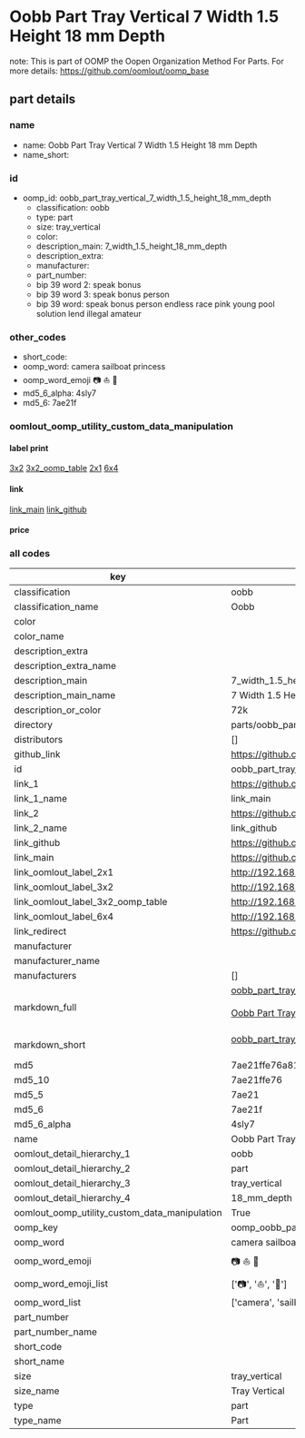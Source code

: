 # Oobb Part Tray Vertical 7 Width 1.5 Height 18 mm Depth  

note: This is part of OOMP the Oopen Organization Method For Parts. For more details: https://github.com/oomlout/oomp_base

##  part details
  







### name
* name: Oobb Part Tray Vertical 7 Width 1.5 Height 18 mm Depth
* name_short: 
### id
* oomp_id: oobb_part_tray_vertical_7_width_1.5_height_18_mm_depth
  * classification: oobb
  * type: part
  * size: tray_vertical
  * color: 
  * description_main: 7_width_1.5_height_18_mm_depth
  * description_extra: 
  * manufacturer: 
  * part_number: 
  * bip 39 word 2: speak bonus
  * bip 39 word 3: speak bonus person
  * bip 39 word: speak bonus person endless race pink young pool solution lend illegal amateur

### other_codes
* short_code: 
* oomp_word: camera sailboat princess
* oomp_word_emoji :camera: :sailboat: :princess:
* md5_6_alpha: 4sly7
* md5_6: 7ae21f






### oomlout_oomp_utility_custom_data_manipulation
#### label print
[3x2](http://192.168.1.245:1112/?label=oomp%204sly7)
[3x2_oomp_table](http://192.168.1.108:1112/?label=oomp%204sly7)
[2x1](http://192.168.1.242:1112/?label=oomp%204sly7)
[6x4](http://192.168.1.55:1112/?label=oomp%204sly7)    

#### link

[link_main](https://github.com/oomlout/oomlout_oomp_version_1_messy/tree/main/parts/oobb_part_tray_vertical_7_width_1.5_height_18_mm_depth) [link_github](https://github.com/oomlout/oomlout_oomp_version_1_messy/tree/main/parts/oobb_part_tray_vertical_7_width_1.5_height_18_mm_depth)                             

#### price







### all codes 
| key | value |  
| --- | --- |  
| classification | oobb |  
| classification_name | Oobb |  
| color |  |  
| color_name |  |  
| description_extra |  |  
| description_extra_name |  |  
| description_main | 7_width_1.5_height_18_mm_depth |  
| description_main_name | 7 Width 1.5 Height 18 mm Depth |  
| description_or_color | 72k |  
| directory | parts/oobb_part_tray_vertical_7_width_1.5_height_18_mm_depth |  
| distributors | [] |  
| github_link | https://github.com/oomlout/oomlout_oomp_part_src/tree/main/parts/oobb_part_tray_vertical_7_width_1.5_height_18_mm_depth |  
| id | oobb_part_tray_vertical_7_width_1.5_height_18_mm_depth |  
| link_1 | https://github.com/oomlout/oomlout_oomp_version_1_messy/tree/main/parts/oobb_part_tray_vertical_7_width_1.5_height_18_mm_depth |  
| link_1_name | link_main |  
| link_2 | https://github.com/oomlout/oomlout_oomp_version_1_messy/tree/main/parts/oobb_part_tray_vertical_7_width_1.5_height_18_mm_depth |  
| link_2_name | link_github |  
| link_github | https://github.com/oomlout/oomlout_oomp_version_1_messy/tree/main/parts/oobb_part_tray_vertical_7_width_1.5_height_18_mm_depth |  
| link_main | https://github.com/oomlout/oomlout_oomp_version_1_messy/tree/main/parts/oobb_part_tray_vertical_7_width_1.5_height_18_mm_depth |  
| link_oomlout_label_2x1 | http://192.168.1.242:1112/?label=oomp%204sly7 |  
| link_oomlout_label_3x2 | http://192.168.1.245:1112/?label=oomp%204sly7 |  
| link_oomlout_label_3x2_oomp_table | http://192.168.1.108:1112/?label=oomp%204sly7 |  
| link_oomlout_label_6x4 | http://192.168.1.55:1112/?label=oomp%204sly7 |  
| link_redirect | https://github.com/oomlout/oomlout_oomp_version_1_messy/tree/main/parts/oobb_part_tray_vertical_7_width_1.5_height_18_mm_depth |  
| manufacturer |  |  
| manufacturer_name |  |  
| manufacturers | [] |  
| markdown_full | [oobb_part_tray_vertical_7_width_1.5_height_18_mm_depth](none)<br>[](none)<br>[Oobb Part Tray Vertical 7 Width 1.5 Height 18 Mm Depth](none)<br><br> |  
| markdown_short | [oobb_part_tray_vertical_7_width_1.5_height_18_mm_depth](none)<br><br> |  
| md5 | 7ae21ffe76a81fea9458349b46865e86 |  
| md5_10 | 7ae21ffe76 |  
| md5_5 | 7ae21 |  
| md5_6 | 7ae21f |  
| md5_6_alpha | 4sly7 |  
| name | Oobb Part Tray Vertical 7 Width 1.5 Height 18 mm Depth |  
| oomlout_detail_hierarchy_1 | oobb |  
| oomlout_detail_hierarchy_2 | part |  
| oomlout_detail_hierarchy_3 | tray_vertical |  
| oomlout_detail_hierarchy_4 | 18_mm_depth |  
| oomlout_oomp_utility_custom_data_manipulation | True |  
| oomp_key | oomp_oobb_part_tray_vertical_7_width_1.5_height_18_mm_depth |  
| oomp_word | camera sailboat princess |  
| oomp_word_emoji | :camera: :sailboat: :princess: |  
| oomp_word_emoji_list | [':camera:', ':sailboat:', ':princess:'] |  
| oomp_word_list | ['camera', 'sailboat', 'princess'] |  
| part_number |  |  
| part_number_name |  |  
| short_code |  |  
| short_name |  |  
| size | tray_vertical |  
| size_name | Tray Vertical |  
| type | part |  
| type_name | Part |  
